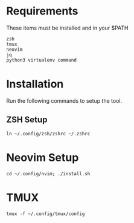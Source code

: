 # Requirements
These items must be installed and in your $PATH
```
zsh
tmux
neovim
jq
python3 virtualenv command
```


# Installation

Run the following commands to setup the tool.

## ZSH Setup
``` 
ln ~/.config/zsh/zshrc ~/.zshrc
```
# Neovim Setup

```
cd ~/.config/nvim; ./install.sh
```

# TMUX
```
tmux -f ~/.config/tmux/config
```
